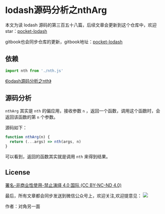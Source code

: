 # lodash源码分析之nthArg

本文为读 lodash 源码的第三百五十八篇，后续文章会更新到这个仓库中，欢迎 star：[pocket-lodash](https://github.com/yeyuqiudeng/pocket-lodash)

gitbook也会同步仓库的更新，gitbook地址：[pocket-lodash](https://www.gitbook.com/book/yeyuqiudeng/pocket-lodash/details)

## 依赖

```javascript
import nth from './nth.js'
```

[《lodash源码分析之nth》](./nth.md)


## 源码分析

`nthArg` 其实是 `nth` 的偏应用，接收参数 `n` ，返回一个函数，调用这个函数时，会返回该函数的第 `n` 个参数。

源码如下：

```javascript
function nthArg(n) {
  return (...args) => nth(args, n)
}
```

可以看到，返回的函数其实就是调用 `nth` 来得到结果。

## License 

[署名-非商业性使用-禁止演绎 4.0 国际 (CC BY-NC-ND 4.0)](http://creativecommons.org/licenses/by-nc-nd/4.0/)

最后，所有文章都会同步发送到微信公众号上，欢迎关注,欢迎提意见：  ![](https://raw.githubusercontent.com/yeyuqiudeng/resource/master/images/qrcode_front-end-article.jpg) 

作者：对角另一面 

